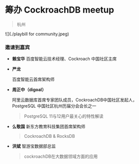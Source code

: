 # 筹办 CockroachDB meetup

> 杭州

![](./playbill for community.jpeg)

### 邀请到嘉宾

* **赖宝华**
  百度智能云技术经理、Cockroach 中国社区主席

* **严龙**
  
  百度智能云首席架构师
  
* **周正中（digoal）**

  阿里云数据库首席专家团队成员，CockroachDB中国社区发起人，PostgreSQL 中国社区杭州历届分会会长之一

  > PostgreSQL 11与12用户最关心的特性解读

* **么敬国**
  新东方教育科技集团首席架构师
  
  > CockroachDB & RocksDB
  
* **洪斌**
  智游宝数据部总监
  
  > cockroachDB在大数据领域方面的应用